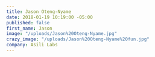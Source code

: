 ```yaml
---
title: Jason Oteng-Nyame
date: 2018-01-19 10:19:00 -05:00
published: false
first_name: Jason
image: "/uploads/Jason%20Oteng-Nyame.jpg"
crazy_image: "/uploads/Jason%20Oteng-Nyame%20fun.jpg"
company: Asili Labs
---
```


